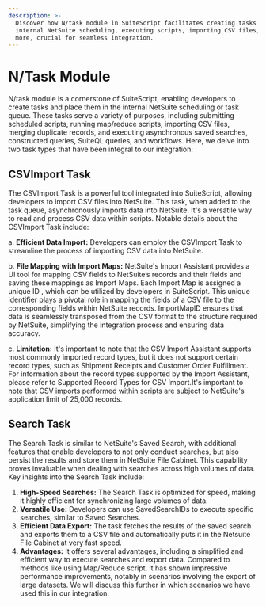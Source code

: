 ```yaml
---
description: >-
  Discover how N/task module in SuiteScript facilitates creating tasks for
  internal NetSuite scheduling, executing scripts, importing CSV files, and
  more, crucial for seamless integration.
---
```


# N/Task Module

N/task module is a cornerstone of SuiteScript, enabling developers to create tasks and place them in the internal NetSuite scheduling or task queue. These tasks serve a variety of purposes, including submitting scheduled scripts, running map/reduce scripts, importing CSV files, merging duplicate records, and executing asynchronous saved searches, constructed queries, SuiteQL queries, and workflows. Here, we delve into two task types that have been integral to our integration:

## CSVImport Task

The CSVImport Task is a powerful tool integrated into SuiteScript, allowing developers to import CSV files into NetSuite. This task, when added to the task queue, asynchronously imports data into NetSuite. It's a versatile way to read and process CSV data within scripts. Notable details about the CSVImport Task include:

a. **Efficient Data Import:** Developers can employ the CSVImport Task to streamline the process of importing CSV data into NetSuite.

b. **File Mapping with Import Maps:** NetSuite's Import Assistant provides a UI tool for mapping CSV fields to NetSuite’s records and their fields and saving these mappings as Import Maps. Each Import Map is assigned a unique ID , which can be utilized by developers in SuiteScript. This unique identifier plays a pivotal role in mapping the fields of a CSV file to the corresponding fields within NetSuite records. ImportMapID ensures that data is seamlessly transposed from the CSV format to the structure required by NetSuite, simplifying the integration process and ensuring data accuracy.

c. **Limitation:** It's important to note that the CSV Import Assistant supports most commonly imported record types, but it does not support certain record types, such as Shipment Receipts and Customer Order Fulfillment. For information about the record types supported by the Import Assistant, please refer to Supported Record Types for CSV Import.It's important to note that CSV imports performed within scripts are subject to NetSuite's application limit of 25,000 records.

## Search Task

The Search Task is similar to NetSuite's Saved Search, with additional features that enable developers to not only conduct searches, but also persist the results and store them in NetSuite File Cabinet. This capability proves invaluable when dealing with searches across high volumes of data. Key insights into the Search Task include:

1. **High-Speed Searches:** The Search Task is optimized for speed, making it highly efficient for synchronizing large volumes of data.
2. **Versatile Use:** Developers can use SavedSearchIDs to execute specific searches, similar to Saved Searches.
3. **Efficient Data Export:** The task fetches the results of the saved search and exports them to a CSV file and automatically puts it in the Netsuite File Cabinet at very fast speed.
4. **Advantages:** It offers several advantages, including a simplified and efficient way to execute searches and export data. Compared to methods like using Map/Reduce script, it has shown impressive performance improvements, notably in scenarios involving the export of large datasets. We will discuss this further in which scenarios we have used this in our integration.
